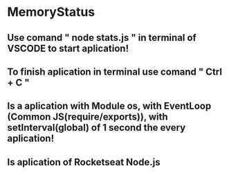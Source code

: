 ﻿# MemoryStatus 
## Use comand " node stats.js " in terminal of VSCODE to start aplication!
## To finish aplication in terminal use comand " Ctrl + C "
## Is a aplication with Module os, with EventLoop (Common JS(require/exports)), with setInterval(global) of 1 second the every aplication!
## Is aplication of Rocketseat Node.js
